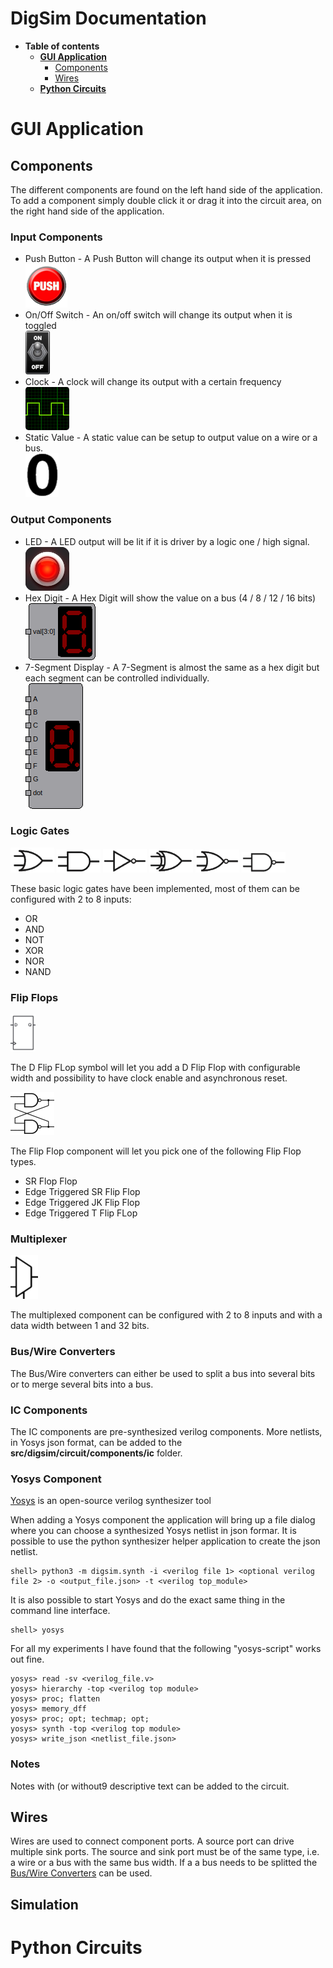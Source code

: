 # DigSim Documentation

* **Table of contents**
  * **[GUI Application](#gui-application)**
    * [Components](#components)
    * [Wires](#wires)
  * **[Python Circuits](#python-circuits)**

# GUI Application

## Components

The different components are found on the left hand side of the application. 
To add a component simply double click it or drag it into the circuit area, on the right hand side of the application.

### Input Components

 * Push Button - A Push Button will change its output when it is pressed
   <br/><img alt="Button" src="../src/digsim/app/gui_objects/images/PB.png"/> 
 * On/Off Switch - An on/off switch will change its output when it is toggled
   <br/><img alt="Switch" src="../src/digsim/app/gui_objects/images/Switch_ON.png"/>
 * Clock - A clock will change its output with a certain frequency
   <br/><img alt="Clock" src="../src/digsim/app/gui_objects/images/Clock.png"/>
 * Static Value - A static value can be setup to output value on a wire or a bus.
   <br/><img alt="Static Value" src="../src/digsim/app/gui_objects/images/ZERO.png"/>

### Output Components

* LED - A LED output will be lit if it is driver by a logic one / high signal.
  <br/><img alt="LED" src="../src/digsim/app/gui_objects/images/LED_ON.png"/>
* Hex Digit - A Hex Digit will show the value on a bus (4 / 8 / 12 / 16 bits)
  <br/><img alt="HexDigit" src="images/HexDigit.png"/>
* 7-Segment Display - A 7-Segment is almost the same as a hex digit but each segment can be controlled individually. 
  <br/><img alt="7-Segment" src="images/SevenSegment.png"/>

### Logic Gates

<p float="left">
<img alt="OR" src="../src/digsim/app/gui_objects/images/OR.png"/>
<img alt="AND" src="../src/digsim/app/gui_objects/images/AND.png"/>
<img alt="NOT" src="../src/digsim/app/gui_objects/images/NOT.png"/>
<img alt="XOR" src="../src/digsim/app/gui_objects/images/XOR.png"/>
<img alt="NOR" src="../src/digsim/app/gui_objects/images/NOR.png"/>
<img alt="NAND" src="../src/digsim/app/gui_objects/images/NAND.png"/>
<p/>

These basic logic gates have been implemented, most of them can be configured with 2 to 8 inputs:
  * OR
  * AND
  * NOT
  * XOR
  * NOR
  * NAND
 
### Flip Flops

<p float="left">
<img alt="DFF" src="../src/digsim/app/gui_objects/images/DFF.png"/>
</p>

The D Flip FLop symbol will let you add a D Flip Flop with configurable width and possibility to have clock enable and asynchronous reset.

<p float="left">
<img alt="FlipFLop" src="../src/digsim/app/gui_objects/images/FlipFlop.png"/>
</p>

The Flip Flop component will let you pick one of the following Flip Flop types.

  * SR Flop Flop
  * Edge Triggered SR Flip Flop
  * Edge Triggered JK Flip Flop
  * Edge Triggered T Flip FLop

### Multiplexer

<p float="left">
<img alt="Multiplexer" src="../src/digsim/app/gui_objects/images/MUX.png"/>
</p>

The multiplexed component can be configured with 2 to 8 inputs and with a data width between 1 and 32 bits.

### Bus/Wire Converters

The Bus/Wire converters can either be used to split a bus into several bits or to merge several bits into a bus.

### IC Components

The IC components are pre-synthesized verilog components. More netlists, in Yosys json format,
can be added to the **src/digsim/circuit/components/ic** folder.

### Yosys Component

[Yosys](https://github.com/YosysHQ/yosys) is an open-source verilog synthesizer tool 

When adding a Yosys component the application will bring up a file dialog where you can choose a synthesized Yosys netlist in json formar.
It is possible to use the python synthesizer helper application to create the json netlist.  
```
shell> python3 -m digsim.synth -i <verilog file 1> <optional verilog file 2> -o <output_file.json> -t <verilog top_module>
```

It is also possible to start Yosys and do the exact same thing in the command line interface.

```
shell> yosys
```

For all my experiments I have found that the following "yosys-script" works out fine. 

```
yosys> read -sv <verilog_file.v>
yosys> hierarchy -top <verilog top module>
yosys> proc; flatten
yosys> memory_dff
yosys> proc; opt; techmap; opt;
yosys> synth -top <verilog top module>
yosys> write_json <netlist_file.json>
```

### Notes

Notes with (or without9 descriptive text can be added to the circuit.

## Wires

Wires are used to connect component ports. A source port can drive multiple sink ports. The source and sink port must be of the same type, i.e. a wire or a bus with the same bus width. If a a bus needs to be splitted the [Bus/Wire Converters](#buswire-converters) can be used.    

## Simulation

# Python Circuits

